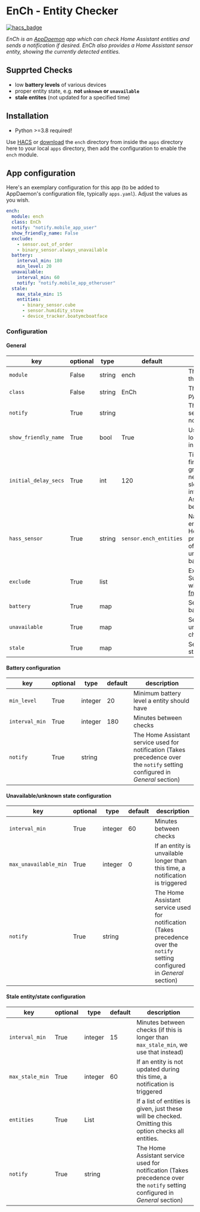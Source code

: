 # EnCh - Entity Checker

[![hacs_badge](https://img.shields.io/badge/HACS-Default-orange.svg)](https://github.com/custom-components/hacs)

*EnCh is an [AppDaemon](https://github.com/home-assistant/appdaemon) app which can check Home Assistant entities and sends a notification if desired. EnCh also provides a Home Assistant sensor entity, showing the currently detected entities.*

## Supprted Checks

* low **battery levels** of various devices
* proper entity state, e.g. **not `unknown` or `unavailable`**
* **stale entites** (not updated for a specified time)

## Installation

* Python >=3.8 required!

Use [HACS](https://github.com/custom-components/hacs) or [download](https://github.com/benleb/ad-ench/releases) the `ench` directory from inside the `apps` directory here to your local `apps` directory, then add the configuration to enable the `ench` module.

## App configuration

Here's an exemplary configuration for this app (to be added to AppDaemon's configuration file, typically `apps.yaml`). Adjust the values as you wish.

```yaml
ench:
  module: ench
  class: EnCh
  notify: "notify.mobile_app_user"
  show_friendly_name: False
  exclude:
    - sensor.out_of_order
    - binary_sensor.always_unavailable
  battery:
    interval_min: 180
    min_level: 20
  unavailable:
    interval_min: 60
    notify: "notify.mobile_app_otheruser"
  stale:
    max_stale_min: 15
    entities:
      - binary_sensor.cube
      - sensor.humidity_stove
      - device_tracker.boatymcboatface
```

### Configuration

#### General

key | optional | type | default | description
-- | -- | -- | -- | --
`module` | False | string | ench | The module name of the app.
`class` | False | string | EnCh | The name of the python class.
`notify` | True | string | | The Home Assistant service used for notification
`show_friendly_name` | True | bool | True | Use friendly name in logs/notifications instead of entity id.
`initial_delay_secs` | True | int | 120 | Time to wait before first checks. This grace-period is necessary to give slow devices and integrations in Home Assistant a chance to become "available".
`hass_sensor` | True | string | `sensor.ench_entities` | Name of the sensor entity created in Home Assistant which provides the number of unavailable/stale/low-battery entities
`exclude` | True | list | | Excluded entities. Supports wildcard/patterns via [fnmatch](https://docs.python.org/3/library/fnmatch.html)
`battery` | True | map | | Set to enable low battery check
`unavailable` | True | map | | Set to enable unavailable state check
`stale` | True | map | | Set to enable stale state/entity check

#### Battery configuration

key | optional | type | default | description
-- | -- | -- | -- | --
`min_level` | True | integer | 20 | Minimum battery level a entity should have
`interval_min` | True | integer | 180 | Minutes between checks
`notify` | True | string | | The Home Assistant service used for notification (Takes precedence over the `notify` setting configured in *General* section)

#### Unavailable/unknown state configuration

key | optional | type | default | description
-- | -- | -- | -- | --
`interval_min` | True | integer | 60 | Minutes between checks
`max_unavailable_min` | True | integer | 0 | If an entity is unvailable longer than this time, a notification is triggered
`notify` | True | string | | The Home Assistant service used for notification (Takes precedence over the `notify` setting configured in *General* section)

#### Stale entity/state configuration

key | optional | type | default | description
-- | -- | -- | -- | --
`interval_min` | True | integer | 15 | Minutes between checks (if this is longer than `max_stale_min`, we use that instead)
`max_stale_min` | True | integer | 60 | If an entity is not updated during this time, a notification is triggered
`entities` | True | List | | If a list of entities is given, just these will be checked. Omitting this option checks all entities.
`notify` | True | string | | The Home Assistant service used for notification (Takes precedence over the `notify` setting configured in *General* section)
